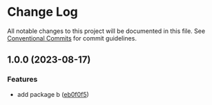 # Change Log

All notable changes to this project will be documented in this file.
See [Conventional Commits](https://conventionalcommits.org) for commit guidelines.

## 1.0.0 (2023-08-17)


### Features

* add package b ([eb0f0f5](https://github.com/clalexander/lerna-ci-test/commit/eb0f0f5840fae3f5f3174e03c9bf0e371624d7d8))
